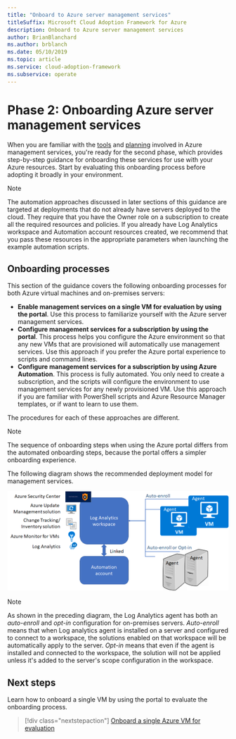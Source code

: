 ```yaml
---
title: "Onboard to Azure server management services"
titleSuffix: Microsoft Cloud Adoption Framework for Azure
description: Onboard to Azure server management services
author: BrianBlanchard
ms.author: brblanch
ms.date: 05/10/2019
ms.topic: article
ms.service: cloud-adoption-framework
ms.subservice: operate
---
```


# Phase 2: Onboarding Azure server management services

When you are familiar with the [tools](./tools-services.md) and [planning](./prerequisites.md) involved in Azure management services, you're ready for the second phase, which provides step-by-step guidance for onboarding these services for use with your Azure resources. Start by evaluating this onboarding process before adopting it broadly in your environment.

> [!NOTE]
> The automation approaches discussed in later sections of this guidance are targeted at deployments that do not already have servers deployed to the cloud. They require that you have the Owner role on a subscription to create all the required resources and policies. If you already have Log Analytics workspace and Automation account resources created, we recommend that you pass these resources in the appropriate parameters when launching the example automation scripts.

## Onboarding processes

This section of the guidance covers the following onboarding processes for both Azure virtual machines and on-premises servers:

- **Enable management services on a single VM for evaluation by using the portal**. Use this process to familiarize yourself with the Azure server management services.
- **Configure management services for a subscription by using the portal**. This process helps you configure the Azure environment so that any new VMs that are provisioned will automatically use management services. Use this approach if you prefer the Azure portal experience to scripts and command lines.
- **Configure management services for a subscription by using Azure Automation**. This process is fully automated. You only need to create a subscription, and the scripts will configure the environment to use management services for any newly provisioned VM. Use this approach if you are familiar with PowerShell scripts and Azure Resource Manager templates, or if want to learn to use them.

The procedures for each of these approaches are different.

> [!NOTE]
> The sequence of onboarding steps when using the Azure portal differs from the automated onboarding steps, because the portal offers a simpler onboarding experience.

The following diagram shows the recommended deployment model for management services. 

![Diagram of the recommended deployment model](./media/recommended-deployment.png)

> [!NOTE]
> As shown in the preceding diagram, the Log Analytics agent has both an *auto-enroll* and *opt-in* configuration for on-premises servers. *Auto-enroll* means that when Log analytics agent is installed on a server and configured to connect to a workspace, the solutions enabled on that workspace will be automatically apply to the server. *Opt-in* means that even if the agent is installed and connected to the workspace, the solution will not be applied unless it's added to the server's scope configuration in the workspace.

## Next steps

Learn how to onboard a single VM by using the portal to evaluate the onboarding process.

> [!div class="nextstepaction"]
> [Onboard a single Azure VM for evaluation](./onboard-single-vm.md)
